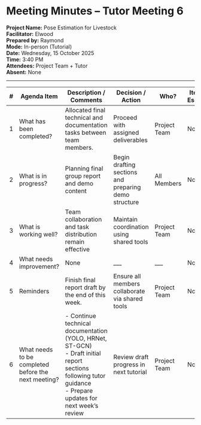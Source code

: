 # Meeting Minutes – Tutor Meeting 6

**Project Name:** Pose Estimation for Livestock  
**Facilitator:** Elwood  
**Prepared by:** Raymond  
**Mode:** In-person (Tutorial)  
**Date:** Wednesday, 15 October 2025  
**Time:** 3:40 PM  
**Attendees:** Project Team + Tutor  
**Absent:** None  

---

| # | Agenda Item | Description / Comments | Decision / Action | Who? | Items for Escalation |
|---|-------------|------------------------|-------------------|------|----------------------|
| 1 | What has been completed? | Allocated final technical and documentation tasks between team members. | Proceed with assigned deliverables | Project Team | None |
| 2 | What is in progress? | Planning final group report and demo content | Begin drafting sections and preparing demo structure | All Members | None |
| 3 | What is working well? | Team collaboration and task distribution remain effective | Maintain coordination using shared tools | Project Team | None |
| 4 | What needs improvement? | None | ___ | ___ | None |
| 5 | Reminders | Finish final report draft by the end of this week. | Ensure all members collaborate via shared tools | Project Team | None |
| 6 | What needs to be completed before the next meeting? | - Continue technical documentation (YOLO, HRNet, ST-GCN) <br> - Draft initial report sections following tutor guidance <br> - Prepare updates for next week’s review | Review draft progress in next tutorial | Project Team | None |
